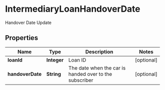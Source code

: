 

# IntermediaryLoanHandoverDate

Handover Date Update

## Properties

| Name | Type | Description | Notes |
|------------ | ------------- | ------------- | -------------|
|**loanId** | **Integer** | Loan ID |  [optional] |
|**handoverDate** | **String** | The date when the car is handed over to the subscriber |  [optional] |



